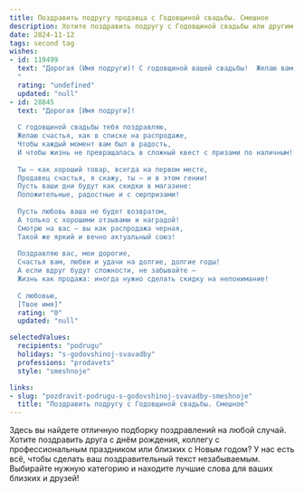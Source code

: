 ```yaml
---
title: Поздравить подругу продавца с Годовщиной свадьбы. Смешное
description: Хотите поздравить подругу с Годовщиной свадьбы или другим праздником? Наш ИИ создаст незабываемое поздравление, а вы обязательно выделитесь среди других.  
date: 2024-11-12
tags: second tag
wishes:
- id: 119499
  text: "Дорогая (Имя подруги)! С годовщиной вашей свадьбы!  Желаю вам, чтобы ваш семейный бюджет рос так же стремительно, как вы раньше  свой товарооборот на распродажах! Пусть любовь ваша будет крепче, чем скидка 50% на последний размер, а счастье — безграничнее, чем очередь за новой коллекцией!  Пусть каждый ваш день будет ярким, как вывеска \"Распродажа!\", а жизнь – сладкой, как  вкусный тортик после удачной сделки!  Счастья вам,  миллион роз и безграничной любви!
  "
  rating: "undefined"
  updated: "null"
- id: 28845
  text: "Дорогая [Имя подруги]!
  
  С годовщиной свадьбы тебя поздравляю,
  Желаю счастья, как в списке на распродаже,
  Чтобы каждый момент вам был в радость,
  И чтобы жизнь не превращалась в сложный квест с призами по наличным!
  
  Ты — как хороший товар, всегда на первом месте,
  Продавец счастья, я скажу, ты — и в этом гении!
  Пусть ваши дни будут как скидки в магазине:
  Положительные, радостные и с сюрпризами!
  
  Пусть любовь ваша не будет возвратом,
  А только с хорошими отзывами и наградой!
  Смотрю на вас — вы как распродажа черная,
  Такой же яркий и вечно актуальный союз!
  
  Поздравляю вас, мои дорогие,
  Счастья вам, любви и удачи на долгие, долгие годы!
  А если вдруг будут сложности, не забывайте —
  Жизнь как продажа: иногда нужно сделать скидку на непонимание!
  
  С любовью,
  [Твое имя]"
  rating: "0"
  updated: "null"

selectedValues:
  recipients: "podrugu"
  holidays: "s-godovshinoj-svavadby"
  professions: "prodavets"
  style: "smeshnoje"

links:
- slug: "pozdravit-podrugu-s-godovshinoj-svavadby-smeshnoje"
  title: "Поздравить подругу с Годовщиной свадьбы. Смешное"
---
```


Здесь вы найдете отличную подборку поздравлений на любой случай. 
Хотите поздравить друга с днём рождения, коллегу с профессиональным праздником или близких с Новым годом? У нас есть всё, чтобы сделать ваш поздравительный текст незабываемым. Выбирайте нужную категорию и находите лучшие слова для ваших близких и друзей!
